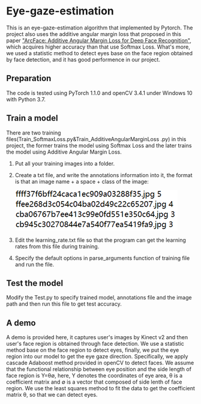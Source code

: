 # Eye-gaze-estimation
This is an eye-gaze-estimation algorithm that implemented by Pytorch. The project also uses the additive angular margin loss that proposed in this paper ["ArcFace: Additive Angular Margin Loss for Deep Face Recognition"](https://arxiv.org/abs/1801.07698), which acquires higher accuracy than that use Softmax Loss. What's more, we used a statistic method to detect eyes base on the face region obtained by face detection, and it has good performence in our project.

## Preparation
The code is tested using PyTorch 1.1.0 and openCV 3.4.1 under Windows 10 with Python 3.7.  

## Train a model
There are two training files(Train_SoftmaxLoss.py&Train_AdditiveAngularMarginLoss .py) in this project, the former trains the model using Softmax Loss and the later trains the model using Additive Angular Margin Loss.
1. Put all your training images into a folder.
2. Create a txt file, and write the annotations information into it, the format is that an image name + a space + class of the image:

     ![](annotation.png)
      
3. Edit the learning_rate.txt file so that the program can get the learning rates from this file during training.
4. Specify the default options in parse_arguments function of training file and run the file.

## Test the model
Modify the Test.py to specify trained model, annotations file and the image path and then run this file to get test accuracy.

## A demo
A demo is provided here, it captures user's images by Kinect v2 and then user's face region is obtained through face detection. We use a statistic method base on the face region to detect eyes, finally, we put the eye region into our model to get the eye gaze direction. Specifically, we apply cascade Adaboost method provided in openCV to detect faces. We assume that the functional relationship between eye position and the side length of face region is Y=θ∅, here, Y denotes the coordinates of eye area, θ is a coefficient matrix and ∅ is a vector that composed of side lenth of face region. We use the least squares method to fit the data to get the coefficient matrix θ, so that we can detect eyes.


 



